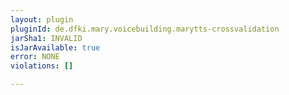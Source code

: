 ```yaml
---
layout: plugin
pluginId: de.dfki.mary.voicebuilding.marytts-crossvalidation
jarSha1: INVALID
isJarAvailable: true
error: NONE
violations: []

---
```

